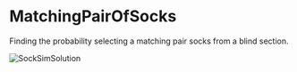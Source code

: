 # MatchingPairOfSocks
Finding the probability selecting a matching pair socks from a blind section.

![SockSimSolution](https://user-images.githubusercontent.com/69220988/109826690-08419e00-7c09-11eb-9372-d2a95bab2289.PNG)
